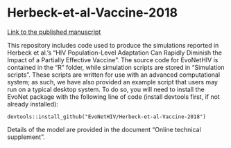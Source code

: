 # Herbeck-et-al-Vaccine-2018

[Link to the published manuscript](https://www.ncbi.nlm.nih.gov/pubmed/29241646)

This repository includes code used to produce the simulations reported in Herbeck et al.’s “HIV Population-Level Adaptation Can Rapidly Diminish the Impact of a Partially Effective Vaccine”. The source code for EvoNetHIV is contained in the “R” folder, while simulation scripts are stored in “Simulation scripts”. These scripts are written for use with an advanced computational system; as such, we have also provided an example script that users may run on a typical desktop system. To do so, you will need to install the EvoNet package with the following line of code (install devtools first, if not already installed):
```
devtools::install_github("EvoNetHIV/Herbeck-et-al-Vaccine-2018")
```
Details of the model are provided in the document “Online technical supplement”.
